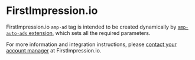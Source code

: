 # FirstImpression.io

FirstImpression.io `amp-ad` tag is intended to be created dynamically by [`amp-auto-ads` extension](../extensions/amp-auto-ads/amp-auto-ads.md), which sets all the required parameters.

For more information and integration instructions, please [contact your account manager](https://publishers.firstimpression.io) at FirstImpression.io.
